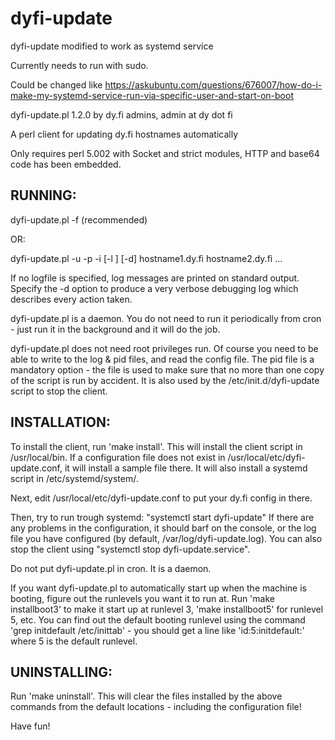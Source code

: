 # dyfi-update
dyfi-update modified to work as systemd service

Currently needs to run with sudo.

Could be changed like https://askubuntu.com/questions/676007/how-do-i-make-my-systemd-service-run-via-specific-user-and-start-on-boot


dyfi-update.pl 1.2.0
by dy.fi admins, admin at dy dot fi

A perl client for updating dy.fi hostnames automatically

Only requires perl 5.002 with Socket and strict modules,
HTTP and base64 code has been embedded.

## RUNNING:
	
dyfi-update.pl -f <configfile>     (recommended)

OR:

dyfi-update.pl -u <username> -p <password> -i <pidfile> [-l <logfile>]
    [-d] hostname1.dy.fi hostname2.dy.fi ...


If no logfile is specified, log messages are printed on standard output.
Specify the -d option to produce a very verbose debugging log which
describes every action taken. 

dyfi-update.pl is a daemon. You do not need to run it periodically
from cron - just run it in the background and it will do the job.

dyfi-update.pl does not need root privileges run. Of course you need
to be able to write to the log & pid files, and read the config file.
The pid file is a mandatory option - the file is used to make sure that
no more than one copy of the script is run by accident. It is also
used by the /etc/init.d/dyfi-update script to stop the client.


## INSTALLATION:

To install the client, run 'make install'. This will install the
client script in /usr/local/bin. If a configuration file does not
exist in /usr/local/etc/dyfi-update.conf, it will install a sample
file there. It will also install a systemd script in /etc/systemd/system/.

Next, edit /usr/local/etc/dyfi-update.conf to put your dy.fi config
in there.

Then, try to run trough systemd: "systemctl start dyfi-update"
If there are any problems in the configuration, it should barf on the
console, or the log file you have configured (by default,
/var/log/dyfi-update.log). You can also stop the client using
"systemctl stop dyfi-update.service".

Do not put dyfi-update.pl in cron. It is a daemon.

If you want dyfi-update.pl to automatically start up when the
machine is booting, figure out the runlevels you want it to run at.
Run 'make installboot3' to make it start up at runlevel 3,
'make installboot5' for runlevel 5, etc. You can find out the
default booting runlevel using the command
'grep initdefault /etc/inittab' - you should get a line like
'id:5:initdefault:' where 5 is the default runlevel.


## UNINSTALLING:

  Run 'make uninstall'. This will clear the files installed by the
above commands from the default locations - including the
configuration file!

Have fun!

